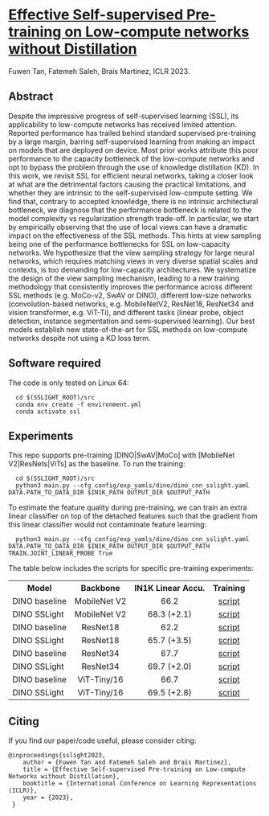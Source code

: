 # [Effective Self-supervised Pre-training on Low-compute networks without Distillation](https://openreview.net/forum?id=cbpRzMy-UZH)
Fuwen Tan, Fatemeh Saleh, Brais Martinez, ICLR 2023.

## Abstract
Despite the impressive progress of self-supervised learning (SSL), its applicability to low-compute networks has received limited attention. Reported performance has trailed behind standard supervised pre-training by a large margin, barring self-supervised learning from making an impact on models that are deployed on device. Most prior works attribute this poor performance to the capacity bottleneck of the low-compute networks and opt to bypass the problem through the use of knowledge distillation (KD). In this work, we revisit SSL for efficient neural networks, taking a closer look at what are the detrimental factors causing the practical limitations, and whether they are intrinsic to the self-supervised low-compute setting. We find that, contrary to accepted knowledge, there is no intrinsic architectural bottleneck, we diagnose that the performance bottleneck is related to the model complexity vs regularization strength trade-off. In particular, we start by empirically observing that the use of local views can have a dramatic impact on the effectiveness of the SSL methods. This hints at view sampling being one of the performance bottlenecks for SSL on low-capacity networks. We hypothesize that the view sampling strategy for large neural networks, which requires matching views in very diverse spatial scales and contexts, is too demanding for low-capacity architectures. We systematize the design of the view sampling mechanism, leading to a new training methodology that consistently improves the performance across different SSL methods (e.g. MoCo-v2, SwAV or DINO), different low-size networks (convolution-based networks, e.g. MobileNetV2, ResNet18, ResNet34 and vision transformer, e.g. ViT-Ti), and different tasks (linear probe, object detection, instance segmentation and semi-supervised learning). Our best models establish new state-of-the-art for SSL methods on low-compute networks despite not using a KD loss term.

## Software required
The code is only tested on Linux 64:

```
  cd $(SSLIGHT_ROOT)/src
  conda env create -f environment.yml
  conda activate ssl
```

## Experiments

This repo supports pre-training [DINO|SwAV|MoCo] with [MobileNet V2|ResNets|ViTs] as the baseline. To run the training:

```
  cd $(SSLIGHT_ROOT)/src
  python3 main.py --cfg config/exp_yamls/dino/dino_cnn_sslight.yaml DATA.PATH_TO_DATA_DIR $IN1K_PATH OUTPUT_DIR $OUTPUT_PATH
```

To estimate the feature quality during pre-training, we can train an extra linear classifier on top of the detached features such that the gradient from this linear classifier would not contaminate feature learning:

```
  python3 main.py --cfg config/exp_yamls/dino/dino_cnn_sslight.yaml DATA.PATH_TO_DATA_DIR $IN1K_PATH OUTPUT_DIR $OUTPUT_PATH TRAIN.JOINT_LINEAR_PROBE True
```

The table below includes the scripts for specific pre-training experiments:


<table><tbody>
<!-- START TABLE -->
<!-- TABLE HEADER -->
<th valign="bottom">Model</th>
<th valign="bottom">Backbone</th>
<th valign="bottom">IN1K Linear Accu.</th>
<th valign="bottom">Training</th>  
<!-- TABLE BODY -->
<tr>
      <td align="left">DINO baseline</td>
      <td align="center">MobileNet V2</td>
      <td align="center">66.2</td>
      <td align="center"><a href=src/experiments/dino/mnv2/baseline.sh>script</a></td>
</tr>
<tr>
      <td align="left">DINO SSLight</td>
      <td align="center">MobileNet V2</td>
      <td align="center">68.3 (+2.1)</td>
      <td align="center"><a href=src/experiments/dino/mnv2/sslight.sh>script</a></td>
</tr>
<tr>
      <td align="left">DINO baseline</td>
      <td align="center">ResNet18</td>
      <td align="center">62.2</td>
      <td align="center"><a href=src/experiments/dino/resnet18/baseline.sh>script</a></td>
</tr>
<tr>
      <td align="left">DINO SSLight</td>
      <td align="center">ResNet18</td>
      <td align="center">65.7 (+3.5)</td>
      <td align="center"><a href=src/experiments/dino/resnet18/sslight.sh>script</a></td>
</tr>
<tr>
      <td align="left">DINO baseline</td>
      <td align="center">ResNet34</td>
      <td align="center">67.7</td>
      <td align="center"><a href=src/experiments/dino/resnet34/baseline.sh>script</a></td>
</tr>
<tr>
      <td align="left">DINO SSLight</td>
      <td align="center">ResNet34</td>
      <td align="center">69.7 (+2.0)</td>
      <td align="center"><a href=src/experiments/dino/resnet34/sslight.sh>script</a></td>
</tr>
<tr>
      <td align="left">DINO baseline</td>
      <td align="center">ViT-Tiny/16</td>
      <td align="center">66.7</td>
      <td align="center"><a href=src/experiments/dino/vit_tiny_16/baseline.sh>script</a></td>
</tr>
<tr>
      <td align="left">DINO SSLight</td>
      <td align="center">ViT-Tiny/16</td>
      <td align="center">69.5 (+2.8)</td>
      <td align="center"><a href=src/experiments/dino/vit_tiny_16/sslight.sh>script</a></td>
</tr>
</tbody></table> 

## Citing

If you find our paper/code useful, please consider citing:

    @inproceedings{sslight2023,
        author = {Fuwen Tan and Fatemeh Saleh and Brais Martinez},
        title = {Effective Self-supervised Pre-training on Low-compute Networks without Distillation},
        booktitle = {International Conference on Learning Representations (ICLR)},
        year = {2023},
     }
